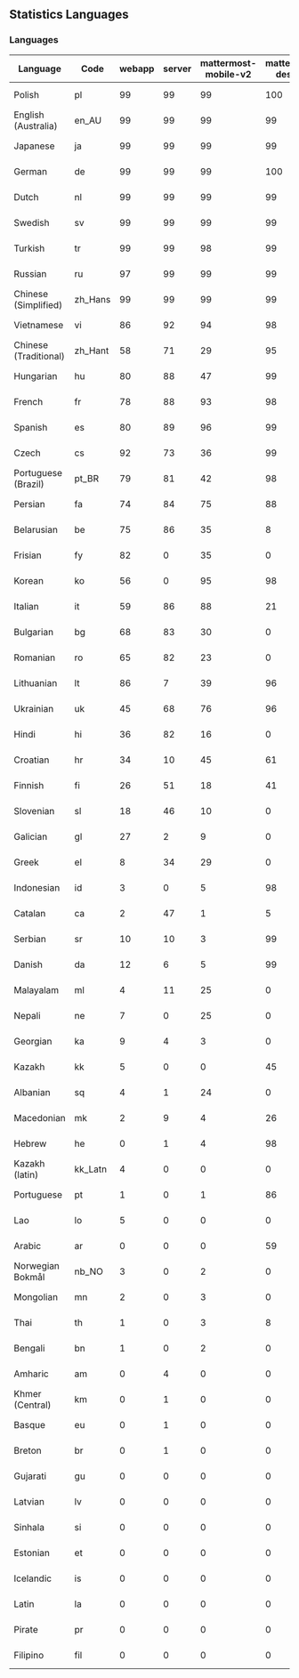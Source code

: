 ## Statistics Languages ##
###  Languages  ###
|Language|Code|webapp|server|mattermost-mobile-v2|mattermost-desktop|playbook-webapp|calls-webapp|Total|Last Modified|
|---|---|---|---|---|---|---|---|---|---|
|Polish|pl| 99| 99| 99| 100| 0| 96| 99|2024-05-10T20:54:21.394093Z|
|English (Australia)|en_AU| 99| 99| 99| 99| 0| 0| 99|2024-05-10T20:52:10.534663Z|
|Japanese|ja| 99| 99| 99| 99| 0| 96| 99|2024-05-10T20:53:19.058069Z|
|German|de| 99| 99| 99| 100| 0| 96| 99|2024-05-10T20:52:02.993828Z|
|Dutch|nl| 99| 99| 99| 99| 0| 96| 99|2024-05-10T20:54:17.771051Z|
|Swedish|sv| 99| 99| 99| 99| 0| 90| 99|2024-05-10T20:54:59.981676Z|
|Turkish|tr| 99| 99| 98| 99| 0| 90| 99|2024-05-10T20:55:08.069950Z|
|Russian|ru| 97| 99| 99| 99| 0| 61| 95|2024-05-10T20:54:40.469338Z|
|Chinese (Simplified)|zh_Hans| 99| 99| 99| 99| 0| 90| 94|2024-05-10T20:55:19.996294Z|
|Vietnamese|vi| 86| 92| 94| 98| 0| 79| 89|2024-05-10T20:55:15.902722Z|
|Chinese (Traditional)|zh_Hant| 58| 71| 29| 95| 0| 12| 87|2024-05-10T20:55:24.140422Z|
|Hungarian|hu| 80| 88| 47| 99| 0| 0| 80|2024-05-10T20:53:03.673726Z|
|French|fr| 78| 88| 93| 98| 0| 46| 79|2024-05-10T20:52:36.884279Z|
|Spanish|es| 80| 89| 96| 99| 0| 22| 79|2024-05-10T20:52:14.494907Z|
|Czech|cs| 92| 73| 36| 99| 0| 87| 76|2024-05-10T20:51:55.241326Z|
|Portuguese (Brazil)|pt_BR| 79| 81| 42| 98| 0| 79| 76|2024-05-10T20:54:29.080929Z|
|Persian|fa| 74| 84| 75| 88| 0| 0| 72|2024-05-10T20:52:25.383975Z|
|Belarusian|be| 75| 86| 35| 8| 0| 0| 71|2024-05-10T20:51:35.472834Z|
|Frisian|fy| 82| 0| 35| 0| 0| 0| 71|2024-05-10T20:52:40.586933Z|
|Korean|ko| 56| 0| 95| 98| 0| 79| 67|2024-05-10T20:53:38.366705Z|
|Italian|it| 59| 86| 88| 21| 0| 18| 67|2024-05-10T20:53:14.909918Z|
|Bulgarian|bg| 68| 83| 30| 0| 0| 0| 66|2024-05-10T20:51:39.243722Z|
|Romanian|ro| 65| 82| 23| 0| 0| 0| 63|2024-05-10T20:54:36.398254Z|
|Lithuanian|lt| 86| 7| 39| 96| 0| 70| 61|2024-05-10T20:53:49.979863Z|
|Ukrainian|uk| 45| 68| 76| 96| 0| 0| 56|2024-05-10T20:55:11.844044Z|
|Hindi|hi| 36| 82| 16| 0| 0| 0| 45|2024-05-10T20:52:55.562613Z|
|Croatian|hr| 34| 10| 45| 61| 0| 93| 36|2024-05-10T20:52:59.589421Z|
|Finnish|fi| 26| 51| 18| 41| 0| 0| 32|2024-05-10T20:52:29.379545Z|
|Slovenian|sl| 18| 46| 10| 0| 0| 0| 22|2024-05-10T20:54:48.160801Z|
|Galician|gl| 27| 2| 9| 0| 0| 0| 17|2024-05-10T20:52:44.526321Z|
|Greek|el| 8| 34| 29| 0| 0| 0| 17|2024-05-10T20:52:07.024987Z|
|Indonesian|id| 3| 0| 5| 98| 0| 0| 14|2024-05-10T20:53:07.236405Z|
|Catalan|ca| 2| 47| 1| 5| 0| 0| 13|2024-05-10T20:51:51.407939Z|
|Serbian|sr| 10| 10| 3| 99| 0| 0| 12|2024-05-10T20:54:55.935171Z|
|Danish|da| 12| 6| 5| 99| 0| 0| 12|2024-05-10T20:51:59.280256Z|
|Malayalam|ml| 4| 11| 25| 0| 0| 0| 9|2024-05-10T20:54:02.163423Z|
|Nepali|ne| 7| 0| 25| 0| 0| 0| 7|2024-05-10T20:54:13.580866Z|
|Georgian|ka| 9| 4| 3| 0| 0| 0| 7|2024-05-10T20:53:22.740468Z|
|Kazakh|kk| 5| 0| 0| 45| 0| 0| 6|2024-05-10T20:53:26.891151Z|
|Albanian|sq| 4| 1| 24| 0| 0| 0| 5|2024-05-10T20:54:51.903727Z|
|Macedonian|mk| 2| 9| 4| 26| 0| 0| 5|2024-05-10T20:53:58.015135Z|
|Hebrew|he| 0| 1| 4| 98| 0| 0| 4|2024-05-10T20:52:51.718709Z|
|Kazakh (latin)|kk_Latn| 4| 0| 0| 0| 0| 0| 4|2024-05-10T20:53:30.368171Z|
|Portuguese|pt| 1| 0| 1| 86| 0| 0| 3|2024-05-10T20:54:32.738627Z|
|Lao|lo| 5| 0| 0| 0| 0| 0| 3|2024-05-10T20:53:45.685631Z|
|Arabic|ar| 0| 0| 0| 59| 0| 0| 2|2024-05-10T20:51:31.545904Z|
|Norwegian Bokmål|nb_NO| 3| 0| 2| 0| 0| 0| 2|2024-05-10T20:54:09.694328Z|
|Mongolian|mn| 2| 0| 3| 0| 0| 0| 2|2024-05-10T20:54:05.942534Z|
|Thai|th| 1| 0| 3| 8| 0| 0| 1|2024-05-10T20:55:03.947987Z|
|Bengali|bn| 1| 0| 2| 0| 0| 0| 1|2024-05-10T20:51:43.582768Z|
|Amharic|am| 0| 4| 0| 0| 0| 0| 1|2024-05-10T20:51:27.816203Z|
|Khmer (Central)|km| 0| 1| 0| 0| 0| 0| 0|2024-05-10T20:53:34.431698Z|
|Basque|eu| 0| 1| 0| 0| 0| 0| 0|2024-05-10T20:52:21.629491Z|
|Breton|br| 0| 1| 0| 0| 0| 0| 0|2024-05-10T20:51:47.335303Z|
|Gujarati|gu| 0| 0| 0| 0| 0| 0| 0|2024-05-10T20:52:48.144969Z|
|Latvian|lv| 0| 0| 0| 0| 0| 0| 0|2024-05-10T20:53:54.414369Z|
|Sinhala|si| 0| 0| 0| 0| 0| 0| 0|2024-05-10T20:54:44.027853Z|
|Estonian|et| 0| 0| 0| 0| 0| 0| 0|2024-05-10T20:52:17.905290Z|
|Icelandic|is| 0| 0| 0| 0| 0| 0| 0|2024-05-10T20:53:11.079250Z|
|Latin|la| 0| 0| 0| 0| 0| 0| 0|2024-05-10T20:53:41.935663Z|
|Pirate|pr| 0| 0| 0| 0| 0| 0| 0|2024-05-10T20:54:25.415812Z|
|Filipino|fil| 0| 0| 0| 0| 0| 0| 0|2024-05-10T20:52:32.885262Z|
